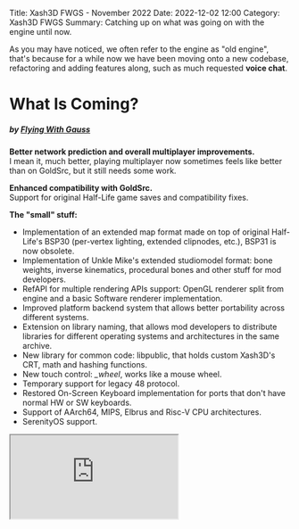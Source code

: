 Title: Xash3D FWGS - November 2022
Date: 2022-12-02 12:00
Category: Xash3D FWGS
Summary: Catching up on what was going on with the engine until now.

As you may have noticed, we often refer to the engine as "old engine", that's because for a while now we have been moving onto a new codebase, refactoring and adding features along, such as much requested **voice chat**.

# What Is Coming?
##### by [**Flying With Gauss**](https://github.com/FWGS)
**Better network prediction and overall multiplayer improvements.**  
I mean it, much better, playing multiplayer now sometimes feels like better than on GoldSrc, but it still needs some work.

**Enhanced compatibility with GoldSrc.**  
Support for original Half-Life game saves and compatibility fixes.

**The "small" stuff:**  

* Implementation of an extended map format made on top of original Half-Life's BSP30 (per-vertex lighting, extended clipnodes, etc.), BSP31 is now obsolete.
* Implementation of Unkle Mike's extended studiomodel format: bone weights, inverse kinematics, procedural bones and other stuff for mod developers.
* RefAPI for multiple rendering APIs support: OpenGL renderer split from engine and a basic Software renderer implementation.
* Improved platform backend system that allows better portability across different systems.
* Extension on library naming, that allows mod developers to distribute libraries for different operating systems and architectures in the same archive.
* New library for common code: libpublic, that holds custom Xash3D's CRT, math and hashing functions.
* New touch control: *_wheel*, works like a mouse wheel.
* Temporary support for legacy 48 protocol.
* Restored On-Screen Keyboard implementation for ports that don't have normal HW or SW keyboards.
* Support of AArch64, MIPS, Elbrus and Risc-V CPU architectures.
* SerenityOS support.
<div class="embed-responsive embed-responsive-16by9">
	<iframe class="embed-responsive-item" src="https://www.youtube.com/embed/_sRkKZQPpO4" title="Half-Life running on SerenityOS" allowfullscreen />
</div>
* Support of MotoMAGX platform.
* Support for systems with limited system memory. Allows to run complete engine on 32 megabytes of RAM.
* Support for embedded Linux, i.e. using evdev, fbdev and alsa directly instead of SDL2.
* Support for legacy SDL1.2.
* Support for compressed ZIP/PK3 archives.
* Non-dedicated Linux builds are now distributed as AppImages for i686 and x86_64 platforms.
* Ongoing work on documentation of FWGS extensions, engine porting guide and ports maintainers list.
* IPv6 support.

# Voice Chat
##### by [**a1batross**](https://github.com/a1batross), [**SNMetamorph**](https://github.com/SNMetamorph) and [**Velaron**](https://github.com/Velaron)
Voice chat support is finally coming to all platforms, as requested by many for years.

# Customization support
##### by **Uncle Mike**
Finally you can change your spray and more, with in-game downloads support!
<div class="embed-responsive embed-responsive-16by9">
	<video class="embed-responsive-item" allowfullscreen controls>
		<source src="{static}/videos/waltuh.mp4" type="video/mp4" />
	</video>
</div>

# New Android Port
##### by [**Velaron**](https://github.com/Velaron)
We moved to SDL2 as our backend, it used to suck back then, but right now our implementation seems to suck more. You know what also sucks? Google with their OS. They keep being so paranoid about user's "security", we need to do a lot of work just to make this thing running. Right now we need to write a new frontend and finish up on fixing bugs before releasing a stable build, but it's coming better than ever.

* Android builds have GLES1 and GLES2 renderers enabled, choose from game menu or by passing `-ref gles1` or `-ref gles2` to the command line.
* Android builds also have special mod hacks, allowing you to play some mods without any additional launchers.

```c
MOD_VALVE,		// Half-Life
MOD_AOM,		// Afraid of Monsters
MOD_BIGLOLLY,	// Big Lolly
MOD_BSHIFT,		// Half-Life: Blue Shift
MOD_HALFSECRET,	// Half-Secret
MOD_HEVSUIT,	// Case Closed, Bloody Pizza: Vendetta, Borderlands
MOD_INDUCTION,	// Half-Life: Induction
MOD_REDEMPT,	// Redemption/Absolute Redemption
MOD_SEWER_BETA,	// Sewer Beta
MOD_TOT,		// Times of Troubles
MOD_URBICIDE	// Half-Life: Urbicide
```

# filesystem_stdio Implementation
##### by [**a1batross**](https://github.com/a1batross)
Engine's filesystem was moved into a separate module, which also implements support for Valve's interface allowing to run more mods and clean up the codebase.

# Drop of OSX/iOS support
##### by [**Flying With Gauss**](https://github.com/FWGS)
Sadly we had to drop Apple devices support, simply because we don't and probably not going to own any of them and they keep removing essential features from the OS (see [issue #61](https://github.com/FWGS/xash3d-fwgs/issues/61)). If you own any of these devices and are willing to maintain the engine for them, you are welcome!


# PNG support
##### by [**nekonomicon**](https://github.com/nekonomicon)
Engine supports reading and writing PNGs now, so you can use an accessible format for your touch buttons and more. Due to conversion of touch button graphics, you may need to reset your touch configuration if you are missing some textures.

# Half-Life SDK (hlsdk-portable) fixes and additions
##### by [**nekonomicon**](https://github.com/nekonomicon), [**FreeSlave**](https://github.com/FreeSlave), [**a1batross**](https://github.com/a1batross) and [**malortie**](https://github.com/malortie)
* FIXED: RPG laser visible when using func_tank.
* FIXED: MP5 spread being switched between single-player and multiplayer.
* FIXED: Bullsquid's spit crashing the game.
* FIXED: Gonarch getting stuck in the tunnels.
* FIXED: numerous problems around playing scripted sequences.
* FIXED: most cases of FPS-dependent entity behavior.
* FIXED: incorrect SF_MONSTER_GAG flag check.
* FIXED: Tau Cannon's and Gluon Gun's beams have invalid color.
* FIXED: reload animations playing twice sometimes.
* FIXED: buggy MP5 ammo extraction when secondary ammo is full.
* FIXED: missing precache for turrets.
* FIXED: Gonarch spit crashing the game when sv_gravity is set to 0.
* FIXED: incorrect model being displayed in third person mode.
* FIXED: possible crash when sending a death notice in multiplayer.
* FIXED: scientists now use their sense of smell.
* FIXED: breathing sounds playing when not completely underwater.
* FIXED: Houndeye's shockwave color when in a pack of five.
* FIXED: default camera position for third-person view.
* FIXED: wrong Osprey's wing smoking when hit.
* FIXED: Tau Cannon's and doors' sounds getting stuck.
* FIXED: invalid Tripmine's bodymodel on first pickup.
* FIXED: Controllers target worldspawn during idle animations.
* FIXED: specific ladders crashing the game (i.e. Half-Life: Sum).
* FIXED: scientists' volume with different heads.
* FIXED: sleeping Houndeyes now close their eyes.
* FIXED: undefined behavior when jumping on tank's turret (i.e. c2a5b).
* ADDED: cl_autowepswitch CVar, allows you to change automatic weapon switch behavior when picking them up.
* ADDED: explosionfix CVar, fixes explosive damage through walls.
* ADDED: corpsephysics CVar, makes corpses fly from an impact.
* Yellow "stuck monster" particles are only visible when using developer mode.
* Much more fluid weapon animations.
* Improved monsters' squad behavior.
* First-person mode is now enforced in multiplayer.
